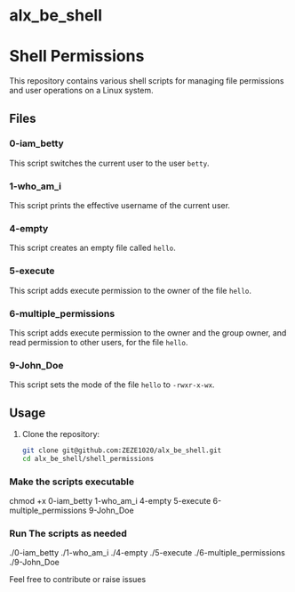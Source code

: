 # alx_be_shell

# Shell Permissions

This repository contains various shell scripts for managing file permissions and user operations on a Linux system.

## Files

### 0-iam_betty
This script switches the current user to the user `betty`.

### 1-who_am_i
This script prints the effective username of the current user.

### 4-empty
This script creates an empty file called `hello`.

### 5-execute
This script adds execute permission to the owner of the file `hello`.

### 6-multiple_permissions
This script adds execute permission to the owner and the group owner, and read permission to other users, for the file `hello`.

### 9-John_Doe
This script sets the mode of the file `hello` to `-rwxr-x-wx`.

## Usage

1. Clone the repository:
   ```sh
   git clone git@github.com:ZEZE1020/alx_be_shell.git
   cd alx_be_shell/shell_permissions

### Make the scripts executable

chmod +x 0-iam_betty 1-who_am_i 4-empty 5-execute 6-multiple_permissions 9-John_Doe

### Run The scripts as needed

./0-iam_betty
./1-who_am_i
./4-empty
./5-execute
./6-multiple_permissions
./9-John_Doe

Feel free to contribute or raise issues

